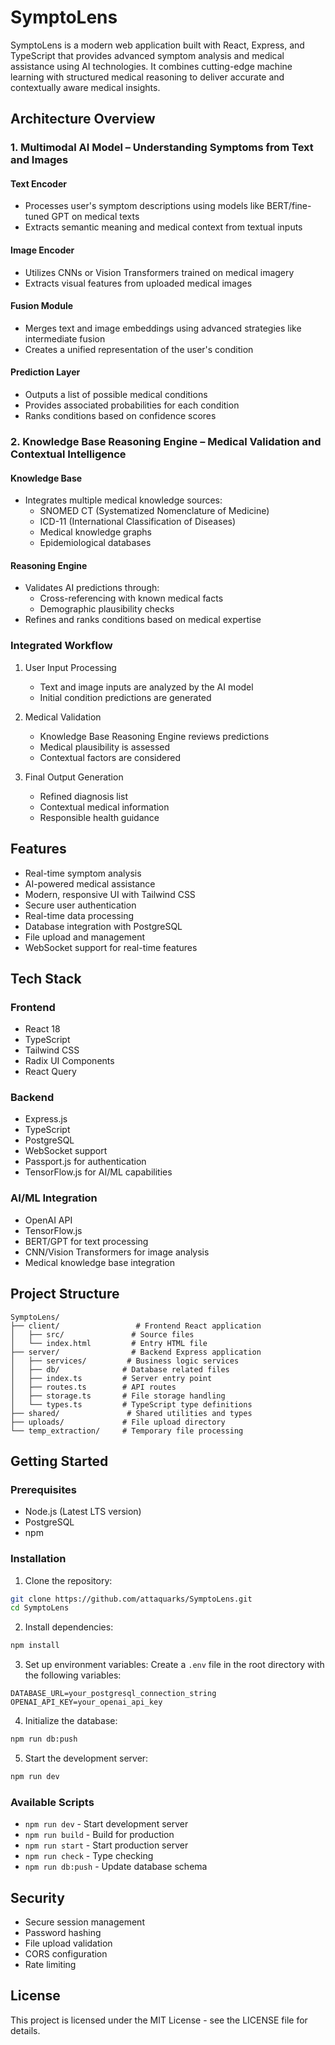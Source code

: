 # SymptoLens

SymptoLens is a modern web application built with React, Express, and TypeScript that provides advanced symptom analysis and medical assistance using AI technologies. It combines cutting-edge machine learning with structured medical reasoning to deliver accurate and contextually aware medical insights.

## Architecture Overview

### 1. Multimodal AI Model – Understanding Symptoms from Text and Images

#### Text Encoder
- Processes user's symptom descriptions using models like BERT/fine-tuned GPT on medical texts
- Extracts semantic meaning and medical context from textual inputs

#### Image Encoder
- Utilizes CNNs or Vision Transformers trained on medical imagery
- Extracts visual features from uploaded medical images

#### Fusion Module
- Merges text and image embeddings using advanced strategies like intermediate fusion
- Creates a unified representation of the user's condition

#### Prediction Layer
- Outputs a list of possible medical conditions
- Provides associated probabilities for each condition
- Ranks conditions based on confidence scores

### 2. Knowledge Base Reasoning Engine – Medical Validation and Contextual Intelligence

#### Knowledge Base
- Integrates multiple medical knowledge sources:
  - SNOMED CT (Systematized Nomenclature of Medicine)
  - ICD-11 (International Classification of Diseases)
  - Medical knowledge graphs
  - Epidemiological databases

#### Reasoning Engine
- Validates AI predictions through:
  - Cross-referencing with known medical facts
  - Demographic plausibility checks
- Refines and ranks conditions based on medical expertise

### Integrated Workflow

1. User Input Processing
   - Text and image inputs are analyzed by the AI model
   - Initial condition predictions are generated

2. Medical Validation
   - Knowledge Base Reasoning Engine reviews predictions
   - Medical plausibility is assessed
   - Contextual factors are considered

3. Final Output Generation
   - Refined diagnosis list
   - Contextual medical information
   - Responsible health guidance

## Features

- Real-time symptom analysis
- AI-powered medical assistance
- Modern, responsive UI with Tailwind CSS
- Secure user authentication
- Real-time data processing
- Database integration with PostgreSQL
- File upload and management
- WebSocket support for real-time features

## Tech Stack

### Frontend
- React 18
- TypeScript
- Tailwind CSS
- Radix UI Components
- React Query

### Backend
- Express.js
- TypeScript
- PostgreSQL
- WebSocket support
- Passport.js for authentication
- TensorFlow.js for AI/ML capabilities

### AI/ML Integration
- OpenAI API
- TensorFlow.js
- BERT/GPT for text processing
- CNN/Vision Transformers for image analysis
- Medical knowledge base integration

## Project Structure

```
SymptoLens/
├── client/                 # Frontend React application
│   ├── src/               # Source files
│   └── index.html         # Entry HTML file
├── server/                # Backend Express application
│   ├── services/         # Business logic services
│   ├── db/              # Database related files
│   ├── index.ts         # Server entry point
│   ├── routes.ts        # API routes
│   ├── storage.ts       # File storage handling
│   └── types.ts         # TypeScript type definitions
├── shared/               # Shared utilities and types
├── uploads/             # File upload directory
└── temp_extraction/     # Temporary file processing
```

## Getting Started

### Prerequisites

- Node.js (Latest LTS version)
- PostgreSQL
- npm

### Installation

1. Clone the repository:
```bash
git clone https://github.com/attaquarks/SymptoLens.git
cd SymptoLens
```

2. Install dependencies:
```bash
npm install
```

3. Set up environment variables:
Create a `.env` file in the root directory with the following variables:
```env
DATABASE_URL=your_postgresql_connection_string
OPENAI_API_KEY=your_openai_api_key
```

4. Initialize the database:
```bash
npm run db:push
```

5. Start the development server:
```bash
npm run dev
```

### Available Scripts

- `npm run dev` - Start development server
- `npm run build` - Build for production
- `npm run start` - Start production server
- `npm run check` - Type checking
- `npm run db:push` - Update database schema

## Security

- Secure session management
- Password hashing
- File upload validation
- CORS configuration
- Rate limiting


## License

This project is licensed under the MIT License - see the LICENSE file for details.

